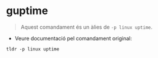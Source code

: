 # guptime

> Aquest comandament és un àlies de `-p linux uptime`.

- Veure documentació pel comandament original:

`tldr -p linux uptime`

